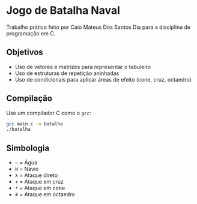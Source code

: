 # Jogo de Batalha Naval

Trabalho prático feito por Caio Mateus Dos Santos Dia para a disciplina de programação em C.

## Objetivos
- Uso de vetores e matrizes para representar o tabuleiro
- Uso de estruturas de repetição aninhadas
- Uso de condicionais para aplicar áreas de efeito (cone, cruz, octaedro)

## Compilação
Use um compilador C como o `gcc`:

```bash
gcc main.c -o batalha
./batalha
```

## Simbologia
- `~` = Água  
- `N` = Navio  
- `X` = Ataque direto  
- `+` = Ataque em cruz  
- `*` = Ataque em cone  
- `#` = Ataque em octaedro
